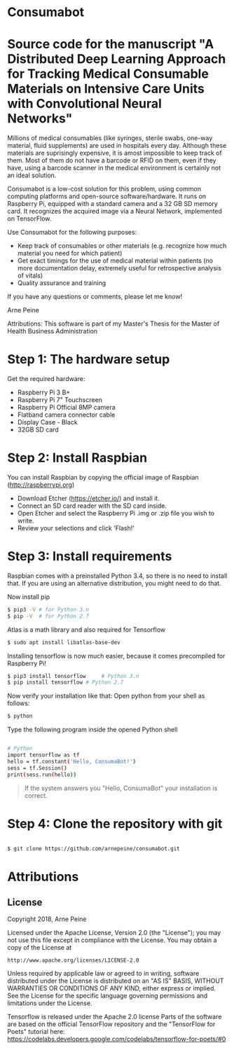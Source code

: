 # Consumabot
# Source code for the manuscript "A Distributed Deep Learning Approach for Tracking Medical Consumable Materials on Intensive Care Units with Convolutional Neural Networks"

Millions of medical consumables (like syringes, sterile swabs, one-way material, fluid supplements) are used in hospitals every day. Although these materials are suprisingly expensive, it is amost impossible to keep track of them. Most of them do not have a barcode or RFID on them, even if they have, using a barcode scanner in the medical environment is certainly not an ideal solution.

Consumabot is a low-cost solution for this problem, using common computing platforms and open-source software/hardware. It runs on Raspberry Pi, equipped with a standard camera and a 32 GB SD memory card. It recognizes the acquired image via a Neural Network, implemented on TensorFlow.

Use Consumabot for the following purposes:
- Keep track of consumables or other materials (e.g. recognize how much material you need for which patient)
- Get exact timings for the use of medical material within patients (no more documentation delay, extremely useful for retrospective analysis of vitals)
- Quality assurance and training

If you have any questions or comments, please let me know!

Arne Peine

Attributions: This software is part of my Master's Thesis for the Master of Health Business Administration

# Step 1: The hardware setup
Get the required hardware:
- Raspberry Pi 3 B+
- Raspberry Pi 7" Touchscreen 
- Raspberry Pi Official 8MP camera
- Flatband camera connector cable
- Display Case - Black
- 32GB SD card

# Step 2: Install Raspbian
You can install Raspbian by copying the official image of Raspbian (http://raspberrypi.org)
- Download Etcher (https://etcher.io/) and install it.
- Connect an SD card reader with the SD card inside.
- Open Etcher and select the Raspberry Pi .img or .zip file you wish to write.
- Review your selections and click 'Flash!'

# Step 3: Install requirements
Raspbian comes with a preinstalled Python 3.4, so there is no need to install that. If you are using an alternative distribution, you might need to do that.

Now install pip

```sh
$ pip3 -V # for Python 3.n
$ pip -V  # for Python 2.7
```

Atlas is a math library and also required for Tensorflow

```sh
$ sudo apt install libatlas-base-dev
```

Installing tensorflow is now much easier, because it comes precompiled for Raspberry Pi!

```sh
$ pip3 install tensorflow     # Python 3.n
$ pip install tensorflow # Python 2.7
```

Now verify your installation like that: Open python from your shell as follows:
```sh
$ python
```

Type the following program inside the opened Python shell

```sh

# Python
import tensorflow as tf
hello = tf.constant('Hello, ConsumaBot!')
sess = tf.Session()
print(sess.run(hello))
```

> If the system answers you "Hello, ConsumaBot" your installation is correct.

# Step 4: Clone the repository with git

```sh

$ git clone https://github.com/arnepeine/consumabot.git
```

# Attributions


License
----

Copyright 2018, Arne Peine

Licensed under the Apache License, Version 2.0 (the "License");
you may not use this file except in compliance with the License.
You may obtain a copy of the License at

    http://www.apache.org/licenses/LICENSE-2.0

Unless required by applicable law or agreed to in writing, software
distributed under the License is distributed on an "AS IS" BASIS,
WITHOUT WARRANTIES OR CONDITIONS OF ANY KIND, either express or implied.
See the License for the specific language governing permissions and
limitations under the License.

Tensorflow is released under the Apache 2.0 license
Parts of the software are based on the official TensorFlow repository and the "TensorFlow for Poets" tutorial here: https://codelabs.developers.google.com/codelabs/tensorflow-for-poets/#0

